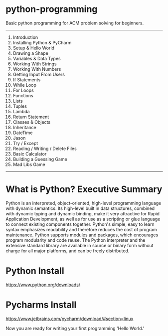 # python-programming
Basic python programming for ACM problem solving for beginners. 
___________________________________________________________________________________________________________________

1. Introduction
2. Installing Python & PyCharm
3. Setup & Hello World
4. Drawing a Shape
5. Variables & Data Types
6. Working With Strings
7. Working With Numbers
8. Getting Input From Users
9. If Statements
10. While Loop
11. For Loops
12. Functions
13. Lists
14. Tuples
14. Lambda
15. Return Statement
16. Classes & Objects
17. Inheritance
18. DateTime
19. Jason
20. Try / Except
21. Reading / Writing / Delete Files
22. Basic Calculator
23. Building a Guessing Game
24. Mad Libs Game

______________________________________________________________________________________________________________
# What is Python? Executive Summary
Python is an interpreted, object-oriented, high-level programming language with dynamic semantics. Its high-level built in data structures, combined with dynamic typing and dynamic binding, make it very attractive for Rapid Application Development, as well as for use as a scripting or glue language to connect existing components together. Python's simple, easy to learn syntax emphasizes readability and therefore reduces the cost of program maintenance. Python supports modules and packages, which encourages program modularity and code reuse. The Python interpreter and the extensive standard library are available in source or binary form without charge for all major platforms, and can be freely distributed.

# Python Install 
https://www.python.org/downloads/

# Pycharms Install
https://www.jetbrains.com/pycharm/download/#section=linux

Now you are ready for writing your first programming 'Hello World.' 
